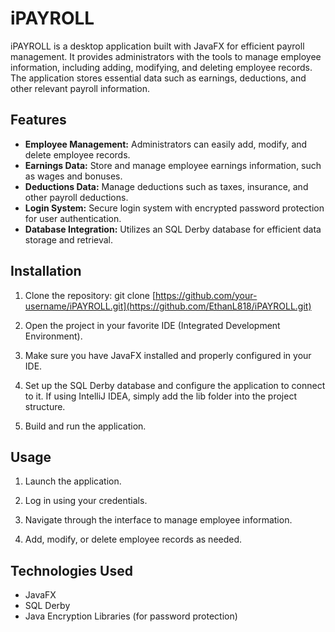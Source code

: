 # iPAYROLL

iPAYROLL is a desktop application built with JavaFX for efficient payroll management. It provides administrators with the tools to manage employee information, including adding, modifying, and deleting employee records. The application stores essential data such as earnings, deductions, and other relevant payroll information.

## Features

- **Employee Management:** Administrators can easily add, modify, and delete employee records.
- **Earnings Data:** Store and manage employee earnings information, such as wages and bonuses.
- **Deductions Data:** Manage deductions such as taxes, insurance, and other payroll deductions.
- **Login System:** Secure login system with encrypted password protection for user authentication.
- **Database Integration:** Utilizes an SQL Derby database for efficient data storage and retrieval.

## Installation

1. Clone the repository: git clone [https://github.com/your-username/iPAYROLL.git](https://github.com/EthanL818/iPAYROLL.git)

2. Open the project in your favorite IDE (Integrated Development Environment).

3. Make sure you have JavaFX installed and properly configured in your IDE.

4. Set up the SQL Derby database and configure the application to connect to it. If using IntelliJ IDEA, simply add the lib folder into the project structure.

5. Build and run the application.

## Usage

1. Launch the application.

2. Log in using your credentials.

3. Navigate through the interface to manage employee information.

4. Add, modify, or delete employee records as needed.

## Technologies Used

- JavaFX
- SQL Derby
- Java Encryption Libraries (for password protection)
